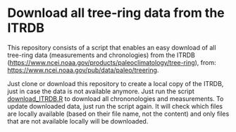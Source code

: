 # Download all tree-ring data from the ITRDB

This repository consists of a script that enables an easy download of all tree-ring data (measurements and chronologies) from the ITRDB (<https://www.ncei.noaa.gov/products/paleoclimatology/tree-ring>), from: <https://www.ncei.noaa.gov/pub/data/paleo/treering>.

Just clone or download this repository to create a local copy of the ITRDB, just in case the data is not available anymore. Just run the script [download_ITRDB.R](download_ITRDB.R) to download all chrononologies and measurements. To update downloaded data, just run the script again. It will check which files are locally available (based on their file name, not the content) and only files that are not available locally will be downloaded.
